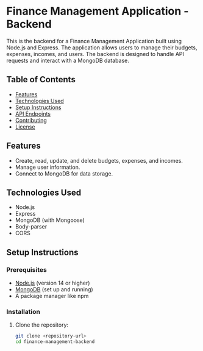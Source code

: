 # Finance Management Application - Backend

This is the backend for a Finance Management Application built using Node.js and Express. The application allows users to manage their budgets, expenses, incomes, and users. The backend is designed to handle API requests and interact with a MongoDB database.

## Table of Contents
- [Features](#features)
- [Technologies Used](#technologies-used)
- [Setup Instructions](#setup-instructions)
- [API Endpoints](#api-endpoints)
- [Contributing](#contributing)
- [License](#license)

## Features
- Create, read, update, and delete budgets, expenses, and incomes.
- Manage user information.
- Connect to MongoDB for data storage.

## Technologies Used
- Node.js
- Express
- MongoDB (with Mongoose)
- Body-parser
- CORS

## Setup Instructions

### Prerequisites
- [Node.js](https://nodejs.org/) (version 14 or higher)
- [MongoDB](https://www.mongodb.com/) (set up and running)
- A package manager like npm 

### Installation
1. Clone the repository:
   ```bash
   git clone <repository-url>
   cd finance-management-backend
